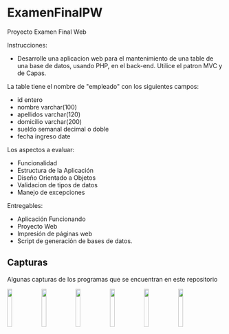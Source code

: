 # ExamenFinalPW
Proyecto Examen Final Web

Instrucciones:

* Desarrolle una aplicacion web para el mantenimiento de una table de una base de datos, usando PHP, en el back-end.
Utilice el patron MVC y de Capas.

La table tiene el nombre de "empleado" con los siguientes campos:

* id entero
* nombre varchar(100)
* apellidos varchar(120)
* domicilio varchar(200)
* sueldo semanal decimal o doble
* fecha ingreso date

Los aspectos a evaluar:
* Funcionalidad
* Estructura de la Aplicación
* Diseño Orientado a Objetos
* Validacion de tipos de datos
* Manejo de excepciones 

Entregables: 
* Aplicación Funcionando
* Proyecto Web
* Impresión de páginas web
* Script de generación de bases de datos.

## Capturas

Algunas capturas de los programas que se encuentran en este repositorio

<img src="https://user-images.githubusercontent.com/9124597/75074169-bf68ec80-54c0-11ea-9f71-c731e27d96dc.png" width="15%"></img> 
<img src="https://user-images.githubusercontent.com/9124597/75074179-c5f76400-54c0-11ea-9370-b359ce3ab78c.png" width="15%"></img>
<img src="https://user-images.githubusercontent.com/9124597/75074192-cbed4500-54c0-11ea-9a13-93999fb7697c.png" width="15%"></img>
<img src="https://user-images.githubusercontent.com/9124597/75074201-cee83580-54c0-11ea-9415-117495917662.png" width="15%"></img>
<img src="https://user-images.githubusercontent.com/9124597/75074210-d3ace980-54c0-11ea-8f0f-f1806a467f6c.png" width="15%"></img>
<img src="https://user-images.githubusercontent.com/9124597/75074219-d7407080-54c0-11ea-945a-8290a444a41d.png" width="15%"></img>
